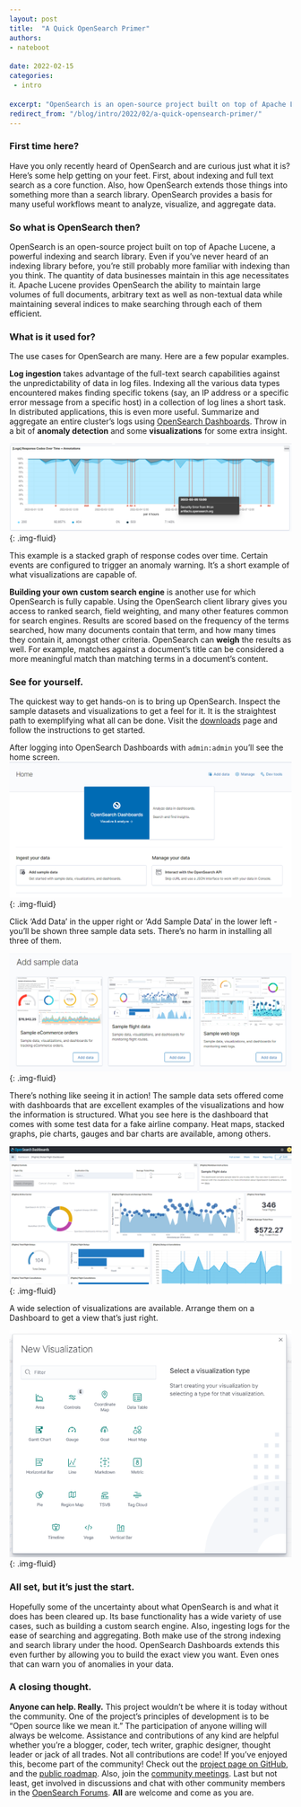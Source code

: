 ```yaml
---
layout: post
title:  "A Quick OpenSearch Primer"
authors:
- nateboot

date: 2022-02-15
categories:
 - intro

excerpt: "OpenSearch is an open-source project built on top of Apache Lucene, a powerful indexing and search library.  Even if you’ve never heard of an indexing library before, you’re still probably more familiar with indexing than you think. "
redirect_from: "/blog/intro/2022/02/a-quick-opensearch-primer/"
---
```


### First time here?

Have you only recently heard of OpenSearch and are curious just what it is? Here’s some help getting on your feet. First, about indexing and full text search as a core function. Also, how OpenSearch extends those things into something more than a search library. OpenSearch provides a basis for many useful workflows meant to analyze, visualize, and aggregate data. 

### So what is OpenSearch then? 

OpenSearch is an open-source project built on top of Apache Lucene, a powerful indexing and search library.  Even if you’ve never heard of an indexing library before, you’re still probably more familiar with indexing than you think. The quantity of data businesses maintain in this age necessitates it.  Apache Lucene provides OpenSearch the ability to maintain large volumes of full documents, arbitrary text as well as non-textual data while maintaining several indices to make searching through each of them efficient.  

### What is it used for?

The use cases for OpenSearch are many. Here are a few popular examples. 

**Log ingestion** takes advantage of the full-text search capabilities against the unpredictability of data in log files. Indexing all the various data types encountered makes finding specific tokens (say, an IP address or a specific error message from a specific host) in a collection of log lines a short task. In distributed applications, this is even more useful. Summarize and aggregate an entire cluster’s logs using [OpenSearch Dashboards](https://github.com/opensearch-project/OpenSearch-Dashboards/blob/main/README.md). Throw in a bit of **anomaly detection** and some **visualizations** for some extra insight.

![stacked chart example](/assets/media/blog-images/2022-02-15-a-quick-opensearch-primer/stacked-chart.png){: .img-fluid}

This example is a stacked graph of response codes over time. Certain events are configured to trigger an anomaly warning. It’s a short example of what visualizations are capable of.

**Building your own custom search engine** is another use for which OpenSearch is fully capable.  Using the OpenSearch client library gives you access to ranked search, field weighting, and many other features common for search engines.  Results are scored based on the frequency of the terms searched, how many documents contain that term, and how many times they contain it, amongst other criteria. OpenSearch can **weigh** the results as well. For example, matches against a document’s title can be considered a more meaningful match than matching terms in a document’s content. 


### See for yourself.

The quickest way to get hands-on is to bring up OpenSearch.  Inspect the sample datasets and visualizations to get a feel for it. It is the straightest path to exemplifying what all can be done.  Visit the [downloads](https://opensearch.org/downloads.html) page and follow the instructions to get started. 

After logging into OpenSearch Dashboards with `admin:admin` you’ll see the home screen.  ![Home Screen](/assets/media/blog-images/2022-02-15-a-quick-opensearch-primer/home.png){: .img-fluid}



Click ‘Add Data’ in the upper right or ‘Add Sample Data’ in the lower left - you’ll be shown three sample data sets. There’s no harm in installing all three of them.

![Add Sample Data](/assets/media/blog-images/2022-02-15-a-quick-opensearch-primer/add-sample-data.png){: .img-fluid}




There’s nothing like seeing it in action! The sample data sets offered come with dashboards that are excellent examples of the visualizations and how the information is structured. What you see here is the dashboard that comes with some test data for a fake airline company.  Heat maps, stacked graphs, pie charts, gauges and bar charts are available, among others. 

![dashboard example](/assets/media/blog-images/2022-02-15-a-quick-opensearch-primer/dashboard-sample.png){: .img-fluid}




A wide selection of visualizations are available.  Arrange them on a Dashboard to get a view that’s just right.


![Visualization Selections](/assets/media/blog-images/2022-02-15-a-quick-opensearch-primer/viz-types.png){: .img-fluid}







### All set, but it’s just the start. 

Hopefully some of the uncertainty about what OpenSearch is and what it does has been cleared up. Its base functionality  has a wide variety of use cases, such as building a custom search engine.  Also, ingesting logs for the ease of searching and aggregating. Both make use of the strong indexing and search library under the hood. OpenSearch Dashboards extends this even further by allowing you to build the exact view you want.  Even ones that can warn you of anomalies in your data. 

### A closing thought.

**Anyone can help. Really.** This project wouldn’t be where it is today without the community. One of the project’s principles of development is to be “Open source like we mean it.” The participation of anyone willing will always be welcome. Assistance and contributions of any kind are helpful whether you’re a blogger, coder, tech writer, graphic designer, thought leader or jack of all trades. Not all contributions are code!  If you’ve enjoyed this, become part of the community! Check out the [project page on GitHub](https://github.com/opensearch-project), and the [public roadmap](https://github.com/orgs/opensearch-project/projects/1). Also, join the [community meetings](https://opensearch.org/events/). Last but not least, get involved in discussions and chat with other community members in the [OpenSearch Forums](https://discuss.opendistrocommunity.dev/). **All** are welcome and come as you are. 




